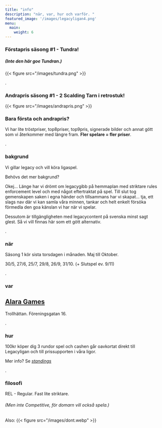 ```yaml
---
title: "info"
description: "när, var, hur och varför. "
featured_image: '/images/legacyligan4.png'
menu:
  main:
    weight: 6
---
```


### Förstapris säsong #1 - Tundra!
##### (Inte den här goe Tundran.)
{{< figure src="/images/tundra.png" >}}


.

### Andrapris säsong #1 - 2 Scalding Tarn i retrostuk!
{{< figure src="/images/andrapris.png" >}}


### Bara första och andrapris?
Vi har lite tröstpriser, top8priser, top9pris, signerade bilder och annat gött som vi återkommer med längre fram. **Fler spelare = fler priser**.

.


### bakgrund
Vi gillar legacy och vill köra ligaspel. 

Behövs det mer bakgrund? 

Okej... Länge har vi drömt om legacygibb på hemmaplan med striktare rules enforcement level och med något eftertraktat på spel. Till slut tog gemenskapen saken i egna händer och tillsammans har vi skapat… tja, ett slags nav där vi kan samla våra minnen, tankar och helt enkelt försöka förmedla den goa känslan vi har när vi spelar. 

Dessutom är tillgängligheten med legacycontent på svenska minst sagt glest. Så vi vill finnas här som ett gött alternativ. 

.

### när
Säsong 1 kör sista torsdagen i månaden. Maj till Oktober.

30/5, 27/6, 25/7, 29/8, 26/9, 31/10. (+ Slutspel ev. 9/11)

.

### var 
[Alara Games](https://www.alaragames.se)
- 
Trollhättan. Föreningsgatan 16.  

.



### hur

100kr köper dig 3 rundor spel och cashen går oavkortat direkt till Legacyligan och till prissupporten i våra ligor.

Mer info? Se *[standings](https://legacyligan.se/standings)* 



.

### filosofi 
REL - Regular. Fast lite striktare. 
###### (Men inte Competitive, för domarn vill också spela.)
Also: {{< figure src="/images/dont.webp" >}}